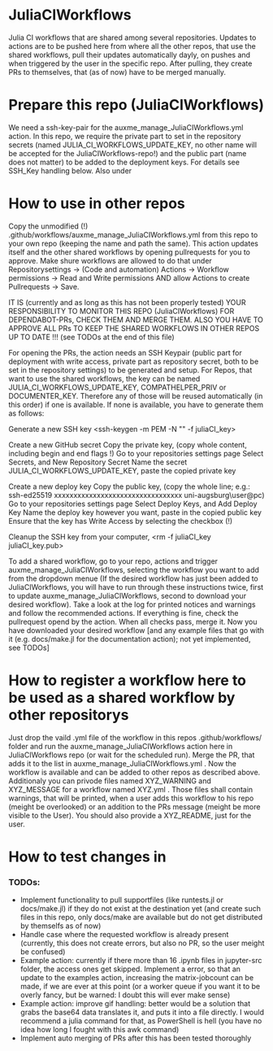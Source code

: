 # JuliaCIWorkflows
Julia CI workflows that are shared among several repositories. Updates to actions are to be pushed here from where all the other repos, that use the shared workflows, pull their updates automatically dayly, on pushes and when triggered by the user in the specific repo. After pulling, they create PRs to themselves, that (as of now) have to be merged manually.

# Prepare this repo (JuliaCIWorkflows)
We need a ssh-key-pair for the auxme_manage_JuliaCIWorkflows.yml action. In this repo, we require the private part to set in the repository secrets (named JULIA_CI_WORKFLOWS_UPDATE_KEY, no other name will be accepted for the JuliaCIWorkflows-repo!) and the public part (name does not matter) to be added to the deployment keys. For details see SSH_Key handling below. Also under 

# How to use in other repos
Copy the unmodified (!) .github/workflows/auxme_manage_JuliaCIWorkflows.yml from this repo to your own repo (keeping the name and path the same). This action updates itself and the other shared workflows by opening pullrequests for you to approve. Make shure workflows are allowed to do that under Repositorysettings -> (Code and automation) Actions ->  Workflow permissions -> Read and Write permissions AND allow Actions to create Pullrequests -> Save.

IT IS (currently and as long as this has not been properly tested) YOUR RESPONSIBILITY TO MONITOR THIS REPO (JuliaCIWorkflows) FOR DEPENDABOT-PRs, CHECK THEM AND MERGE THEM.
ALSO YOU HAVE TO APPROVE ALL PRs TO KEEP THE SHARED WORKFLOWS IN OTHER REPOS UP TO DATE !!! (see TODOs at the end of this file)

For opening the PRs, the action needs an SSH Keypair (public part for deployment with write access, private part as repository secret, both to be set in the repository settings) to be generated and setup. For Repos, that want to use the shared workflows, the key can be named JULIA_CI_WORKFLOWS_UPDATE_KEY, COMPATHELPER_PRIV or DOCUMENTER_KEY. Therefore any of those will be reused automatically (in this order) if one is available. If none is available, you have to generate them as follows:

Generate a new SSH key
	<ssh-keygen -m PEM -N "" -f juliaCI_key>

Create a new GitHub secret
	Copy the private key, <cat juliaCI_key> (copy whole content, including begin and end flags !)
	Go to your repositories settings page
	Select Secrets, and New Repository Secret
	Name the secret JULIA_CI_WORKFLOWS_UPDATE_KEY, paste the copied private key

Create a new deploy key
	Copy the public key, <cat juliaCI_key.pub> (copy the whole line; e.g.: ssh-ed25519 xxxxxxxxxxxxxxxxxxxxxxxxxxxxxxxxx uni-augsburg\user@pc)
	Go to your repositories settings page
	Select Deploy Keys, and Add Deploy Key
	Name the deploy key however you want, paste in the copied public key
	Ensure that the key has Write Access by selecting the checkbox (!) 

Cleanup the SSH key from your computer, <rm -f juliaCI_key juliaCI_key.pub>

To add a shared workflow, go to your repo, actions and trigger auxme_manage_JuliaCIWorkflows, selecting the workflow you want to add from the dropdown menue (If the desired workflow has just been added to JuliaCIWorkflows, you will have to run through these instructions twice, first to update auxme_manage_JuliaCIWorkflows, second to download your desired workflow). Take a look at the log for printed notices and warnings and follow the recommended actions. If everything is fine, check the pullrequest opend by the action. When all checks pass, merge it. Now you have downloaded your desired workflow [and any example files that go with it (e.g. docs/make.jl for the documentation action); not yet implemented, see TODOs]

# How to register a workflow here to be used as a shared workflow by other repositorys
Just drop the vaild .yml file of the workflow in this repos .github/workflows/ folder and run the auxme_manage_JuliaCIWorkflows action here in JuliaCIWorkflows repo (or wait for the scheduled run). Merge the PR, that adds it to the list in auxme_manage_JuliaCIWorkflows.yml . Now the workflow is available and can be added to other repos as described above. Additionaly you can privode files named XYZ_WARNING and XYZ_MESSAGE for a workflow named XYZ.yml . Those files shall contain warnings, that will be printed, when a user adds this workflow to his repo (meight be overlooked) or an addition to the PRs message (meight be more visible to the User). You should also provide a XYZ_README, just for the user.

# How to test changes in 


### TODOs:
- Implement functionality to pull supportfiles (like runtests.jl or docs/make.jl) if they do not exist at the destination yet (and create such files in this repo, only docs/make are available but do not get distributed by themselfs as of now)
- Handle case where the requested workflow is already present (currently, this does not create errors, but also no PR, so the user meight be confused)
- Example action: currently if there more than 16 .ipynb files in jupyter-src folder, the access ones get skipped. Implement a error, so that an update to the examples action, increasing the matrix-jobcount can be made, if we are ever at this point (or a worker queue if you want it to be overly fancy, but be warned: I doubt this will ever make sense)
- Example action: improve gif handling: better would be a solution that grabs the base64 data translates it, and puts it into a file directly. I would recommend a julia command for that, as PowerShell is hell (you have no idea how long I fought with this awk command)
- Implement auto merging of PRs after this has been tested thoroughly